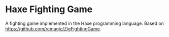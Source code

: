 # Haxe Fighting Game
A fighting game implemented in the Haxe programming language. Based on https://github.com/rcmagic/ZigFightingGame. 
